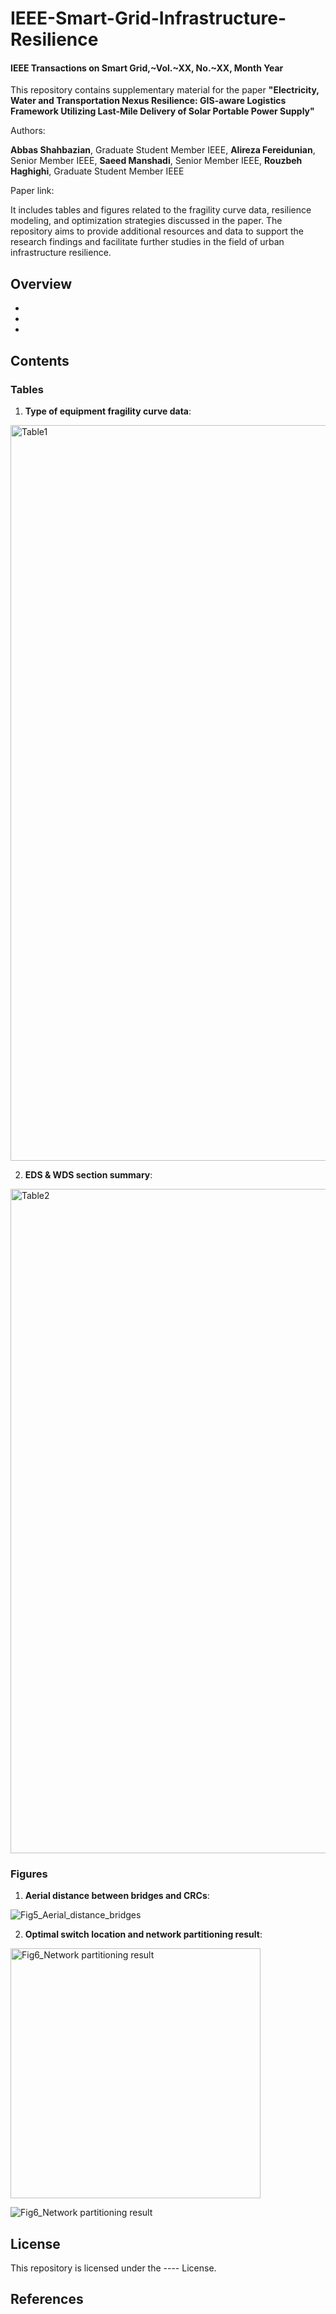 # IEEE-Smart-Grid-Infrastructure-Resilience 

#### IEEE Transactions on Smart Grid,~Vol.~XX, No.~XX, Month Year
This repository contains supplementary material for the paper **"Electricity, Water and Transportation Nexus Resilience: GIS-aware Logistics Framework Utilizing Last-Mile Delivery of Solar Portable Power Supply"**

Authors:

**Abbas Shahbazian**, Graduate Student Member IEEE, **Alireza Fereidunian**, Senior Member IEEE, **Saeed Manshadi**, Senior Member IEEE, **Rouzbeh Haghighi**, Graduate Student Member IEEE

Paper link:


It includes tables and figures related to the fragility curve data, resilience modeling, and optimization strategies discussed in the paper. The repository aims to provide additional resources and data to support the research findings and facilitate further studies in the field of urban infrastructure resilience.

## Overview
- 
- 
- 

## Contents
### Tables

1. **Type of equipment fragility curve data**:

<img width="1177" alt="Table1" src="https://github.com/user-attachments/assets/1f232d50-9cdf-41a5-ad2c-f6f510b78814">

2. **EDS & WDS section summary**:

<img width="1063" alt="Table2" src="https://github.com/user-attachments/assets/88780b72-5d0e-4ced-9bb6-afac8e866109">



### Figures

1. **Aerial distance between bridges and CRCs**:

![Fig5_Aerial_distance_bridges](https://github.com/user-attachments/assets/c7d51a46-7820-47c1-9e81-302dece6f58e)

2. **Optimal switch location and network partitioning result**:

<img src="https://github.com/user-attachments/assets/b9ccec23-5cb8-4b94-ae2f-c5275c0456f6" alt="Fig6_Network partitioning result" width="400"/>


![Fig6_Network partitioning result](https://github.com/user-attachments/assets/b9ccec23-5cb8-4b94-ae2f-c5275c0456f6)


## License

This repository is licensed under the ---- License.

## References

